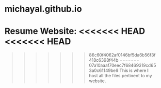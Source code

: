 # michayal.github.io
Resume Website: 
<<<<<<< HEAD
<<<<<<< HEAD
=======

>>>>>>> 86c60f4062af0146bf5da6b56f3f418c6398f44b
=======
>>>>>>> 07a10aaaf70eec7f68469319cd653a0c61149be6
This is where I host all the files pertinent to my website.
